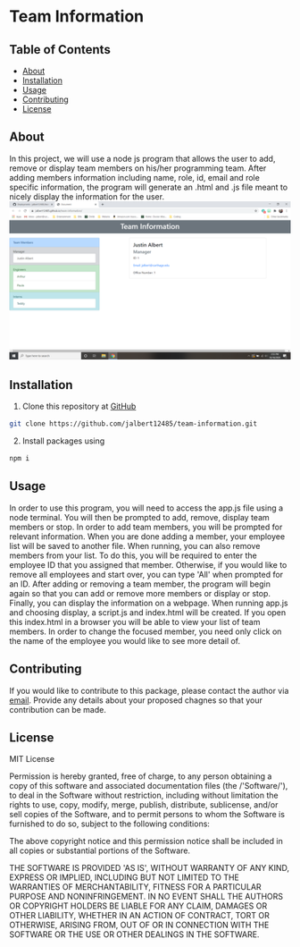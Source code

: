 # Team Information 
## Table of Contents 
 * [About](#About) 
 * [Installation](#Installation) 
 * [Usage](#Usage) 
 * [Contributing](#Contributing) 
 * [License](#License) 
  
## About 
 In this project, we will use a node js program that allows the user to add, remove or display team members on his/her programming team.  After adding members information including name, role, id, email and role specific information, the program will generate an .html and .js file meant to nicely display the information for the user. 
 ![](Screenshot.png) 
## Installation 
 1. Clone this repository at [GitHub](https://github.com/jalbert12485/team-information.git) 
```sh 
git clone https://github.com/jalbert12485/team-information.git
 ``` 
2. Install packages using 
```sh 
npm i
 ``` 
 
## Usage 
 In order to use this program, you will need to access the app.js file using a node terminal.  You will then be prompted to add, remove, display team members or stop.  In order to add team members, you will be prompted for relevant information.  When you are done adding a member, your employee list will be saved to another file.  When running, you can also remove members from your list.  To do this, you will be required to enter the employee ID that you assigned that member.  Otherwise, if you would like to remove all employees and start over, you can type 'All' when prompted for an ID.  After adding or removing a team member, the program will begin again so that you can add or remove more members or display or stop.  Finally, you can display the information on a webpage.  When running app.js and choosing display, a script.js and index.html will be created.  If you open this index.html in a browser you will be able to view your list of team members.  In order to change the focused member, you need only click on the name of the employee you would like to see more detail of. 
## Contributing 
 If you would like to contribute to this package, please contact the author via [email](mailto:jalbert@carthage.edu).  Provide any details about your proposed chagnes so that your contribution can be made. 
## License 
 MIT License 
 
 Permission is hereby granted, free of charge, to any person obtaining a copy of this software and associated documentation files (the /'Software/'), to deal in the Software without restriction, including without limitation the rights to use, copy, modify, merge, publish, distribute, sublicense, and/or sell copies of the Software, and to permit persons to whom the Software is furnished to do so, subject to the following conditions: 
 
 The above copyright notice and this permission notice shall be included in all copies or substantial portions of the Software.  
  
 THE SOFTWARE IS PROVIDED 'AS IS', WITHOUT WARRANTY OF ANY KIND, EXPRESS OR IMPLIED, INCLUDING BUT NOT LIMITED TO THE WARRANTIES OF MERCHANTABILITY, FITNESS FOR A PARTICULAR PURPOSE AND NONINFRINGEMENT. IN NO EVENT SHALL THE AUTHORS OR COPYRIGHT HOLDERS BE LIABLE FOR ANY CLAIM, DAMAGES OR OTHER LIABILITY, WHETHER IN AN ACTION OF CONTRACT, TORT OR OTHERWISE, ARISING FROM,  OUT OF OR IN CONNECTION WITH THE SOFTWARE OR THE USE OR OTHER DEALINGS IN THE SOFTWARE. 
